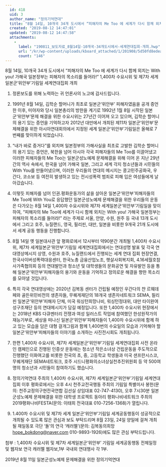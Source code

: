 ```yaml
---
  id: 418
  uid: 3
  author_name: "정의기억연대"
  title: "8월 14일, 10개국 34개 도시에서 “피해자의 Me Too 에 세계가 다시 함께 외치는 With you! 가해국 일본정부는 피해자의 목소리를 들어라!”  1,400차 수요시위 및 제7차 세계 일본군‘위안부’기림일 세계연대집회"
  created: "2019-08-12 14:47:01"
  updated: "2019-08-12 14:47:58"
  attachments: 
    - 
      label: "190811_보도자료_8월14일-10개국-34개도시에서-세계연대집회-개최.hwp"
      url: "/kr/wp-content/uploads/kboard_attached/1/201908/5d50fd8edeaf67389452.hwp"
      count: "146"
---
```

8월 14일, 10개국 34개 도시에서 “피해자의 Me Too 에 세계가 다시 함께 외치는 With you! 가해국 일본정부는 피해자의 목소리를 들어라!” 
1,400차 수요시위 및 제7차 세계 일본군‘위안부’기림일 세계연대집회 개최 

1. 정론보도를 위해 노력하는 귀 언론사의 노고에 감사드립니다. 

2. 1991년 8월 14일, 김학순 할머니가 최초로 일본군‘위안부’ 피해자였음을 공개 증언한 이후, 미야자와 당시 일본총리의 방한을 계기로 1992년 1월 8일 시작된 일본군‘위안부’문제 해결을 위한 수요시위는 27년간 이어져 오고 있으며, 김학순 할머니의 용기 있는 증언을 기억하고자 2012년 대만에서 개최된 제11차 일본군‘위안부’문제해결을 위한 아시아연대회의에서 지정된 세계 일본군‘위안부’기림일은 올해로 7번째를 맞이하게 되었습니다. 

3. “내가 바로 증거다”를 외치며 일본정부의 가해사실을 최초로 고발한 김학순 할머니의 용기 있는 증언은, 북한을 넘어 아시아 각국 피해자들의 Me Too를 이끌어냈고 이러한 피해자들의 Me Too는 일본군성노예제 문제해결을 위해 이어 온 지난 29년간의 역사 속에서, 한국을 넘어 가해국 일본, 그리고 세계 각지 청소년들과 시민들의 With You를 만들어냈으며, 이러한 우리들의 연대의 메시지는 콩고민주공화국, 우간다, 코소보 등 여전히 발생하고 있는 전시성폭력 범죄로 피해 입은 여성들에게 날아갔습니다. 

4. 이렇듯 피해자를 넘어 인권.평화운동가의 삶을 살아온 일본군‘위안부’피해자들의 Me Too에 With You로 응답했던 일본군성노예제 문제해결을 위한 우리들의 운동은 다가오는 8월 14일 1,400차 수요시위와 제7차 세계일본군‘위안부’기림일을 맞이하여, “피해자의 Me Too에 세계가 다시 함께 외치는 With you! 가해국 일본정부는 피해자의 목소리를 들어라!” 라는 주제로 서울, 안양, 수원, 원주 등 국내 13개 도시에서 그리고 호주, 뉴질랜드, 영국, 필리핀, 대만, 일본을 비롯한 9개국 21개 도시에서 세계 공동 행동을 진행합니다. 

5. 8월 14일 옛 일본대사관 앞 평화로에서 12시부터 약90분간 개최될 1,400차 수요시위, 제7차 세계일본군‘위안부’기림일 세계연대집회에서는 연대성명 발표 및 각국 연대영상메시지 상영, 수원과 호주, 뉴질랜드에서 진행되는 세계 연대 집회 현장연결, 한국사이버성폭력대응센터, 한국노총 금융산업노조, 햇살사회복지회, 4.16세월호참사가족협의회 등의 연대발언과 청소년 및 대학생들의 문화공연 및 자유발언 등을 통해 일본군‘위안부’피해자들의 용기와 운동을 기억하고 정의로운 해결을 향한 목소리를 모아낼 것입니다. 

6. 특히 각국 연대영상에는 2020년 김복동 센터가 건립될 예정인 우간다의 챤 르웨데 페와 골든위민비전의 생존자들, 무퀘게재단의 18개국 생존자네트워크 SEMA, 필리핀 일본군‘위안부’피해자 단체, 미국 워싱턴희망나비, 워싱턴정대위, 대만 타이완여성구조재단 등의 연대메시지가 담길 예정입니다. 또한 1,400차 수요시위 현장에서는 2018년 KBS 다큐멘터리 전쟁과 여성 일러스트 작업에 참여했던 한성원작가의 재능기부로, 세상을 떠나신 일본군‘위안부’피해자들이 1,400차 수요시위에 함께 하고 있는 모습을 담은 대형 걸개그림과 함께 1,400번의 수요일의 모습과 기억해야 할 일본군‘위안부’피해자들의 이야기를 소개하는 사진전시회도 개최됩니다. 

7. 한편 1,400차 수요시위, 제7차 세계일본군‘위안부’기림일 세계연대집회 사전 온라인 캠페인으로 진행된 인증샷 운동에는 청소년 작은소녀상 건립운동을 주도적으로 진행했던 이화여고를 비롯한 전국의 초, 중, 고등학교 학생들과 미국 샌프란시스코, 무퀘게재단 SEMA네트워크, 호주 시드니평화의소녀상실천추진위원회 등 약 500여 명의 청소년과 시민들이 참여하기도 했습니다. 

8. 정의기억연대 주최의 1,400차 수요시위, 제7차 세계일본군‘위안부’기림일 세계연대집회 이후 평화로에서는 오후 4시 천주교전국행동 주최의 기림일 특별미사 봉헌(문의: 천주교정의구현전국연합 김선실 상임대표 02-747-4130), 오후 7시30분 일본군성노예제 문제해결을 위한 대학생 프로젝트 동아리 평화나비네트워크 주최의 2019평화나비FESTA(문의: 이태희 전국대표 010-7256-1368)가 열립니다.

9. 1.400차 수요시위 및 제7차 세계 일본군‘위안부’기림일 세계공동행동이 성공적으로 개최될 수 있도록 많은 관심과 보도 부탁드리며 8월 23일, 24일 양일에 걸쳐 개최될 재일동포 극단 ‘돌’의 연극 ‘캐러멜’(문의: 김복동의희망 hope_bokdong@naver.com 010-9893-1926)에도 많은 관심 부탁드립니다. 

첨부 : 1,400차 수요시위 및 제7차 세계일본군‘위안부’ 기림일 세계공동행동 전체일정 및 웹자보 
 연극 캐러멜 웹자보,1부 
 국내외 연대행사 각 1부.


2019년 8월 11일 
일본군성노예제 문제해결을 위한 정의기억연대